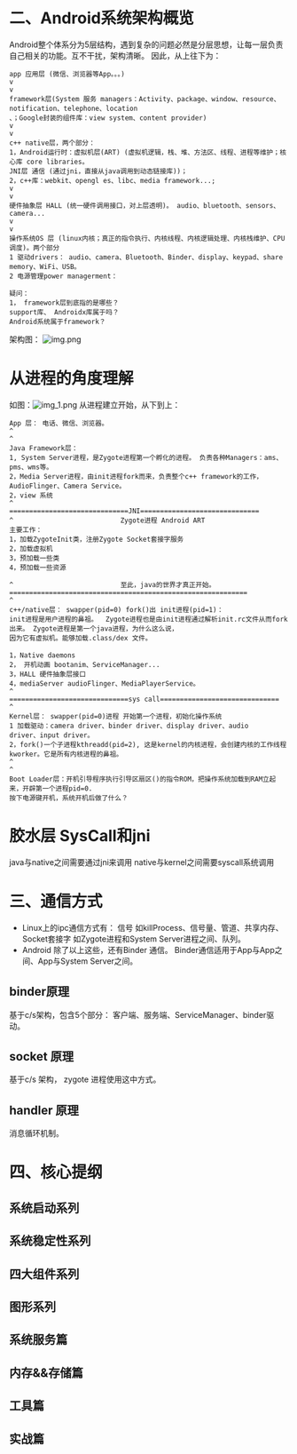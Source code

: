 # 二、Android系统架构概览

Android整个体系分为5层结构，遇到复杂的问题必然是分层思想，让每一层负责自己相关的功能。互不干扰，架构清晰。 因此，从上往下为：

```
app 应用层 (微信、浏览器等App。。。)
v
v
framework层(System 服务 managers：Activity、package、window、resource、notification、telephone、location
、；Google封装的组件库：view system、content provider)
v
v
c++ native层，两个部分：
1，Android运行时：虚拟机层(ART) (虚拟机逻辑，栈、堆、方法区、线程、进程等维护；核心库 core libraries。
JNI层 通信 (通过jni，直接从java调用到动态链接库))； 
2，c++库：webkit、opengl es、libc、media framework...;
v
v
硬件抽象层 HALL (统一硬件调用接口，对上层透明)。 audio、bluetooth、sensors、camera...
v
v
操作系统OS 层 (linux内核；真正的指令执行、内核线程、内核逻辑处理、内核栈维护、CPU调度)。两个部分
1 驱动drivers： audio、camera、Bluetooth、Binder、display、keypad、share memory、WiFi、USB。
2 电源管理power managerment： 

疑问：
1， framework层到底指的是哪些？ 
support库、 Androidx库属于吗？
Android系统属于framework？ 

```

架构图：
![img.png](img.png)

# 从进程的角度理解

如图：![img_1.png](img_1.png)
从进程建立开始，从下到上：

```
App 层： 电话、微信、浏览器。
^
^
Java Framework层： 
1, System Server进程，是Zygote进程第一个孵化的进程。 负责各种Managers：ams、pms、wms等。
2，Media Server进程，由init进程fork而来，负责整个c++ framework的工作，AudioFlinger、Camera Service。
2，view 系统
^
==============================JNI==============================
^                           Zygote进程 Android ART
主要工作：
1，加载ZygoteInit类，注册Zygote Socket套接字服务 
2，加载虚拟机
3，预加载一些类
4，预加载一些资源

^                           至此，java的世界才真正开始。
============================================================
^
c++/native层： swapper(pid=0) fork()出 init进程(pid=1)：
init进程是用户进程的鼻祖。  Zygote进程也是由init进程通过解析init.rc文件从而fork出来。 Zygote进程是第一个java进程，为什么这么说，
因为它有虚拟机。能够加载.class/dex 文件。

1，Native daemons 
2， 开机动画 bootanim、ServiceManager... 
3，HALL 硬件抽象层接口 
4，mediaServer audioFlinger、MediaPlayerService。
^
==============================sys call==============================
^
Kernel层： swapper(pid=0)进程 开始第一个进程，初始化操作系统
1 加载驱动：camera driver、binder driver、display driver、audio 
driver、input driver。
2，fork()一个子进程kthreadd(pid=2), 这是kernel的内核进程，会创建内核的工作线程kworker。它是所有内核进程的鼻祖。
^
^
Boot Loader层：开机引导程序执行引导区扇区()的指令ROM，把操作系统加载到RAM立起来，开辟第一个进程pid=0.
按下电源键开机，系统开机后做了什么？ 

```

# 胶水层 SysCall和jni

java与native之间需要通过jni来调用 native与kernel之间需要syscall系统调用

# 三、通信方式

- Linux上的ipc通信方式有： 信号 如killProcess、信号量、管道、共享内存、Socket套接字 如Zygote进程和System Server进程之间、队列。
- Android 除了以上这些，还有Binder 通信。 Binder通信适用于App与App之间、App与System Server之间。

## binder原理

基于c/s架构，包含5个部分： 客户端、服务端、ServiceManager、binder驱动。

## socket 原理

基于c/s 架构， zygote 进程使用这中方式。

## handler 原理

消息循环机制。

# 四、核心提纲

## 系统启动系列

## 系统稳定性系列

## 四大组件系列

## 图形系列

## 系统服务篇

## 内存&&存储篇

## 工具篇

## 实战篇































